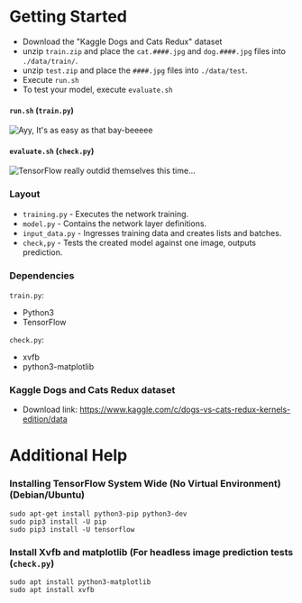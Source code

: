 # Getting Started
 - Download the "Kaggle Dogs and Cats Redux" dataset
 - unzip `train.zip` and place the `cat.####.jpg` and `dog.####.jpg` files into `./data/train/`.
 - unzip `test.zip` and place the `####.jpg` files into `./data/test`.
 - Execute `run.sh`
 - To test your model, execute `evaluate.sh`

#### `run.sh` (`train.py`)
![Ayy, It's as easy as that bay-beeeee](https://i.imgur.com/DJ4vMPd.png)

#### `evaluate.sh` (`check.py`)
![TensorFlow really outdid themselves this time...](https://i.imgur.com/lLEUEge.png)

### Layout
 - `training.py` - Executes the network training.
 - `model.py` - Contains the network layer definitions.
 - `input_data.py` - Ingresses training data and creates lists and batches.
 - `check,py` - Tests the created model against one image, outputs prediction.

### Dependencies
`train.py`:
 - Python3
 - TensorFlow

`check.py`:
 - xvfb
 - python3-matplotlib

### Kaggle Dogs and Cats Redux dataset
 - Download link: https://www.kaggle.com/c/dogs-vs-cats-redux-kernels-edition/data


# Additional Help

### Installing TensorFlow System Wide (No Virtual Environment) (Debian/Ubuntu)
```
sudo apt-get install python3-pip python3-dev
sudo pip3 install -U pip
sudo pip3 install -U tensorflow
```

### Install Xvfb and matplotlib (For headless image prediction tests (`check.py`)
```
sudo apt install python3-matplotlib
sudo apt install xvfb
```

